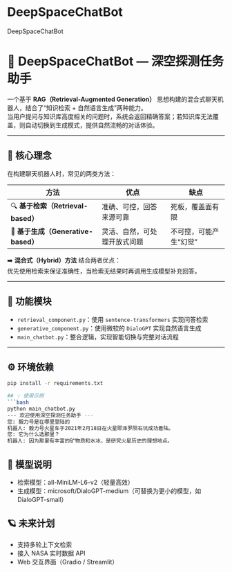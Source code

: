 # DeepSpaceChatBot
DeepSpaceChatBot
# 🌌 DeepSpaceChatBot — 深空探测任务助手

一个基于 **RAG（Retrieval-Augmented Generation）** 思想构建的混合式聊天机器人，结合了“知识检索 + 自然语言生成”两种能力。  
当用户提问与知识库高度相关的问题时，系统会返回精确答案；若知识库无法覆盖，则自动切换到生成模式，提供自然流畅的对话体验。

---

## 🧠 核心理念

在构建聊天机器人时，常见的两类方法：

| 方法 | 优点 | 缺点 |
|------|------|------|
| 🔍 **基于检索（Retrieval-based）** | 准确、可控，回答来源可靠 | 死板，覆盖面有限 |
| 💬 **基于生成（Generative-based）** | 灵活、自然，可处理开放式问题 | 不可控，可能产生“幻觉” |

➡️ **混合式（Hybrid）方法** 结合两者优点：  
优先使用检索来保证准确性，当检索无结果时再调用生成模型补充回答。

---

## 🚀 功能模块

- `retrieval_component.py`：使用 `sentence-transformers` 实现问答检索  
- `generative_component.py`：使用微软的 `DialoGPT` 实现自然语言生成  
- `main_chatbot.py`：整合逻辑，实现智能切换与完整对话流程  

---

## ⚙️ 环境依赖

```bash
pip install -r requirements.txt

## 💡 使用示例
```bash
python main_chatbot.py
--- 欢迎使用深空探测任务助手 ---
您: 毅力号是在哪里登陆的
机器人: 毅力号火星车于2021年2月18日在火星耶泽罗陨石坑成功着陆。
您: 它为什么选那里？
机器人: 因为那里有丰富的矿物质和水冰，是研究火星历史的理想地点。
```

## 🧩 模型说明

- 检索模型：all-MiniLM-L6-v2（轻量高效）
- 生成模型：microsoft/DialoGPT-medium（可替换为更小的模型，如 DialoGPT-small）

## 🪐 未来计划

- 支持多轮上下文检索
- 接入 NASA 实时数据 API
- Web 交互界面（Gradio / Streamlit）
